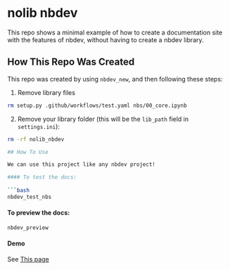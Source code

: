 nolib nbdev
================

<!-- WARNING: THIS FILE WAS AUTOGENERATED! DO NOT EDIT! -->

This repo shows a minimal example of how to create a documentation site
with the features of nbdev, without having to create a nbdev library.

## How This Repo Was Created

This repo was created by using `nbdev_new`, and then following these
steps:

1.  Remove library files

``` bash
rm setup.py .github/workflows/test.yaml nbs/00_core.ipynb
```

2.  Remove your library folder (this will be the `lib_path` field in
    `settings.ini`):

``` bash
rm -rf nolib_nbdev

## How To Use

We can use this project like any nbdev project!

#### To test the docs:
    
```bash
nbdev_test_nbs
```

#### To preview the docs:

``` bash
nbdev_preview
```

#### Demo

See [This page]()

